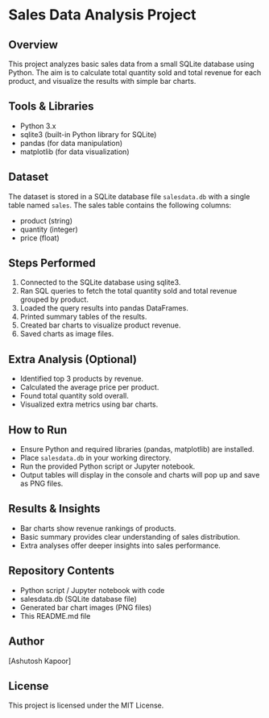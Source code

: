# Sales Data Analysis Project

## Overview
This project analyzes basic sales data from a small SQLite database using Python. The aim is to calculate total quantity sold and total revenue for each product, and visualize the results with simple bar charts.

## Tools & Libraries
- Python 3.x
- sqlite3 (built-in Python library for SQLite)
- pandas (for data manipulation)
- matplotlib (for data visualization)

## Dataset
The dataset is stored in a SQLite database file `salesdata.db` with a single table named `sales`.
The sales table contains the following columns:
- product (string)
- quantity (integer)
- price (float)

## Steps Performed
1. Connected to the SQLite database using sqlite3.
2. Ran SQL queries to fetch the total quantity sold and total revenue grouped by product.
3. Loaded the query results into pandas DataFrames.
4. Printed summary tables of the results.
5. Created bar charts to visualize product revenue.
6. Saved charts as image files.

## Extra Analysis (Optional)
- Identified top 3 products by revenue.
- Calculated the average price per product.
- Found total quantity sold overall.
- Visualized extra metrics using bar charts.

## How to Run
- Ensure Python and required libraries (pandas, matplotlib) are installed.
- Place `salesdata.db` in your working directory.
- Run the provided Python script or Jupyter notebook.
- Output tables will display in the console and charts will pop up and save as PNG files.

## Results & Insights
- Bar charts show revenue rankings of products.
- Basic summary provides clear understanding of sales distribution.
- Extra analyses offer deeper insights into sales performance.

## Repository Contents
- Python script / Jupyter notebook with code
- salesdata.db (SQLite database file)
- Generated bar chart images (PNG files)
- This README.md file

## Author
[Ashutosh Kapoor]

## License
This project is licensed under the MIT License.
